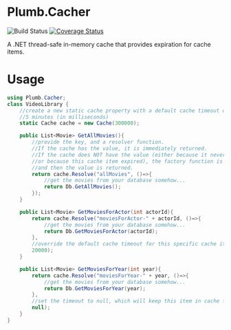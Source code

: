 # Plumb.Cacher

![Build Status](https://travis-ci.org/TwitchBronBron/Plumb.Cacher.svg?branch=master)
[![Coverage Status](https://coveralls.io/repos/github/TwitchBronBron/Plumb.Cacher/badge.svg?branch=master)](https://coveralls.io/github/TwitchBronBron/Plumb.Cacher?branch=master)

A .NET thread-safe in-memory cache that provides expiration for cache items. 


# Usage

```csharp
using Plumb.Cacher;
class VideoLibrary {
    //create a new static cache property with a default cache timeout of 
    //5 minutes (in milliseconds)
    static Cache cache = new Cache(300000);

    public List<Movie> GetAllMovies(){
        //provide the key, and a resolver function.
        //If the cache has the value, it is immediately returned.
        //If the cache does NOT have the value (either because it never had it
        //or because this cache item expired), the factory function is called,
        //and then the value is returned. 
        return cache.Resolve("allMovies", ()=>{
            //get the movies from your database somehow...
            return Db.GetAllMovies();
        });
    }

    public List<Movie> GetMoviesForActor(int actorId){
        return cache.Resolve("moviesForActor-" + actorId, ()=>{
            //get the movies from your database somehow...
            return Db.GetMoviesForActor(actorId);
        }, 
        //override the default cache timeout for this specific cache item
        20000);
    }

    public List<Movie> GetMoviesForYear(int year){
        return cache.Resolve("moviesForYear-" + year, ()=>{
            //get the movies from your database somehow...
            return Db.GetMoviesForYear(year);
        }, 
        //set the timeout to null, which will keep this item in cache forever
        null);
    }
}
```
    


